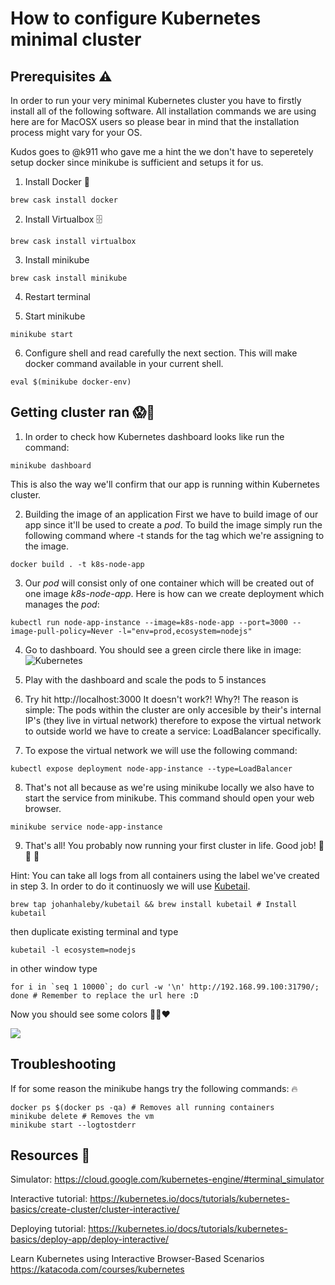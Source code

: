 # How to configure Kubernetes minimal cluster

## Prerequisites ⚠️

In order to run your very minimal Kubernetes cluster you have to firstly install all of the following software.
All installation commands we are using here are for MacOSX users so please bear in mind that the installation process might vary for your OS.

Kudos goes to @k911 who gave me a hint the we don't have to seperetely setup docker since minikube is sufficient and setups it for us.

1. Install Docker 🐳
```
brew cask install docker
```
2. Install Virtualbox 🗄
```
brew cask install virtualbox
```

3. Install minikube
```
brew cask install minikube
```

4. Restart terminal

5. Start minikube
```
minikube start
```

6. Configure shell and read carefully the next section. This will make docker command available in your current shell.
```
eval $(minikube docker-env)
```

## Getting cluster ran 😱🤩

1. In order to check how Kubernetes dashboard looks like run the command:
```
minikube dashboard
```
This is also the way we'll confirm that our app is running within Kubernetes cluster.

2. Building the image of an application
First we have to build image of our app since it'll be used to create a *pod*.
To build the image simply run the following command where -t stands for the tag which we're assigning to the image.

```
docker build . -t k8s-node-app
```

3. Our *pod* will consist only of one container which will be created out of one image *k8s-node-app*.
Here is how can we create deployment which manages the *pod*:
```
kubectl run node-app-instance --image=k8s-node-app --port=3000 --image-pull-policy=Never -l="env=prod,ecosystem=nodejs"
```

4. Go to dashboard. You should see a green circle there like in image:
![Kubernetes](https://raw.githubusercontent.com/FieryCod/node-k8s-minimal-config/master/images/kubernates_dashboard.png)

5. Play with the dashboard and scale the pods to 5 instances
6. Try hit http://localhost:3000 It doesn't work?! Why?!
The reason is simple: The pods within the cluster are only accesible by their's internal IP's (they live in virtual network) therefore to expose the virtual network to outside world we have to create a service: LoadBalancer specifically.
7. To expose the virtual network we will use the following command:

```
kubectl expose deployment node-app-instance --type=LoadBalancer
```

8. That's not all because as we're using minikube locally we also have to start the service from minikube. This command should open your web browser.
```
minikube service node-app-instance
```
9. That's all! You probably now running your first cluster in life. Good job! :tada: :tada: :tada:

Hint: You can take all logs from all containers using the label we've created in step 3. In order to do it continuosly we will use [Kubetail](https://github.com/johanhaleby/kubetail).
```
brew tap johanhaleby/kubetail && brew install kubetail # Install kubetail
```
then duplicate existing terminal and type
```
kubetail -l ecosystem=nodejs
```
in other window type
```
for i in `seq 1 10000`; do curl -w '\n' http://192.168.99.100:31790/; done # Remember to replace the url here :D
```
Now you should see some colors 🌈🍕❤️


![](https://raw.githubusercontent.com/FieryCod/node-k8s-minimal-config/master/images/running_cluster.png)

## Troubleshooting

If for some reason the minikube hangs try the following commands: 🔥
```
docker ps $(docker ps -qa) # Removes all running containers
minikube delete # Removes the vm
minikube start --logtostderr
```

## Resources 📖

Simulator: https://cloud.google.com/kubernetes-engine/#terminal_simulator

Interactive tutorial: https://kubernetes.io/docs/tutorials/kubernetes-basics/create-cluster/cluster-interactive/

Deploying tutorial: https://kubernetes.io/docs/tutorials/kubernetes-basics/deploy-app/deploy-interactive/

Learn Kubernetes using Interactive Browser-Based Scenarios https://katacoda.com/courses/kubernetes
